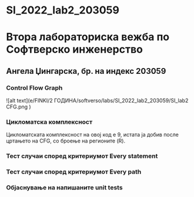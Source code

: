 # SI_2022_lab2_203059

# Втора лабораториска вежба по Софтверско инженерство
## Ангела Џингарска, бр. на индекс 203059

### Control Flow Graph
![alt text](e/FINKI/2 ГОДИНА/softverso/labs/SI_2022_lab2_203059/SI_lab2 CFG.png )

### Цикломатска комплексност
Цикломатската комплексност на овој код е 9, истата ја добив после цртањето на CFG, со броење на регионите (R).

### Тест случаи според критериумот Every statement

### Тест случаи според критериумот Every path

### Објаснување на напишаните unit tests



